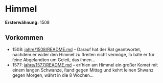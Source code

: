 # Himmel

**Ersterwähnung:** 1508

## Vorkommen
- 1508: [jahre/1508/README.md](../jahre/1508/README.md) – Darauf
hat der Rat geantwortet, nachdem er wider den Himmel
zu ſtreiten nicht vermöge, ſo bäte er für ſeine Abgeſandten
um Geleit, das ihnen...
- 1577: [jahre/1577/README.md](../jahre/1577/README.md) – erſhien am Himmel ein
großer Komet mit einem langen Schwanze, ſtand gegen
Mittag und kehrt ſeinen Shwanz gegen Morgen, währt
in die 8 Wochen...
